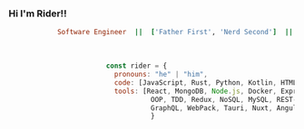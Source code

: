 ### Hi I'm Rider!!                                                  

```ruby
            Software Engineer  ||  ['Father First', 'Nerd Second']  ||  SFSU Grad & UC Davis Certified
```
<br>

```javascript
                        const rider = {
                          pronouns: "he" | "him",
                          code: [JavaScript, Rust, Python, Kotlin, HTML, CSS],
                          tools: [React, MongoDB, Node.js, Docker, Express.js,
                                   OOP, TDD, Redux, NoSQL, MySQL, REST-APIs,
                                   GraphQL, WebPack, Tauri, Nuxt, Angular]
                                   }
```

